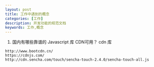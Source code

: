 ```yaml
---
layout: post
title: 工作中遇到的概念
categories: [工作]
description: 开发功能的规范文档
keywords: 工作,概念
---
```

1. 国内有哪些靠谱的 Javascript 库 CDN可用？
cdn 库
```
http://www.bootcdn.cn/
https://cdnjs.com/
http://cdn.sencha.com/touch/sencha-touch-2.4.0/sencha-touch-all.js
```


